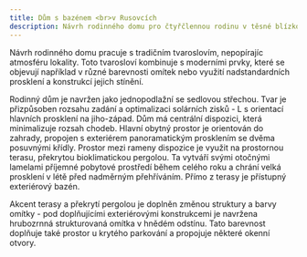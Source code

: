 ```yaml
---
title: Dům s bazénem <br>v Rusovcích
description: Návrh rodinného domu pro čtyřčlennou rodinu v těsné blízkosti Rusovského parku. Projekt jsme zajišťovali kompletně - od architektonické studie, přes výkresovou dokumentaci až po úspěšnou realizaci, kde proběhl kontrolní blow-door test a potvrdil kvalitu stavby.
---
```

Návrh rodinného domu pracuje s tradičním tvaroslovím, nepopírajíc atmosféru lokality. Toto tvarosloví kombinuje s moderními prvky, které se objevují například v různé barevnosti omítek nebo využití nadstandardních prosklení a konstrukcí jejich stínění.

Rodinný dům je navržen jako jednopodlažní se sedlovou střechou. Tvar je přizpůsoben rozsahu zadání a optimalizaci solárních zisků - L s orientací hlavních prosklení na jiho-západ. Dům má centrální dispozici, která minimalizuje rozsah chodeb. Hlavní obytný prostor je orientován do zahrady, propojen s exteriérem panoramatickým prosklením se dvěma posuvnými křídly. Prostor mezi rameny dispozice je využit na prostornou terasu, překrytou bioklimatickou pergolou. Ta vytváří svými otočnými lamelami příjemné pobytové prostředí během celého roku a chrání velká prosklení v létě před nadměrným přehříváním. Přímo z terasy je přístupný exteriérový bazén.

Akcent terasy a překrytí pergolou je doplněn změnou struktury a barvy omítky - pod doplňujícími exteriérovými konstrukcemi je navržena hrubozrnná strukturovaná omítka v hnědém odstínu. Tato barevnost doplňuje také prostor u krytého parkování a propojuje některé okenní otvory.